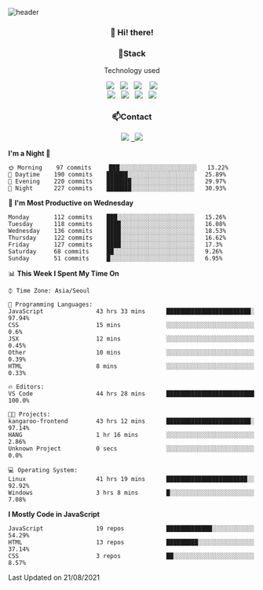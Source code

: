 ![header](https://capsule-render.vercel.app/api?type=waving&color=gradient&height=200&text=Che-ri&fontAlign=70&fontAlignY=40&animation=twinkling)

<h3 align="center">👋 Hi! there!</h3>

<h3 align="center">📌Stack</h3>
<p align="center">Technology used</p>
<div align="center"><img src="https://img.shields.io/badge/HTML5-e74c3c?style=flat-square&logo=HTML5&logoColor=white"></img> &nbsp <img src="https://img.shields.io/badge/CSS3-0A84FF?style=flat-square&logo=CSS3&logoColor=white"></img>  &nbsp <img src="https://img.shields.io/badge/SCSS-fd79a8?style=flat-square&logo=Sass&logoColor=white"/></a>&nbsp  &nbsp <img src="https://img.shields.io/badge/styled%2Dcomponents-DB7093?style=flat-square&logo=styled%2Dcomponents&logoColor=white"/></a>
<br><img src="https://img.shields.io/badge/JavaScript-FFCD11?style=flat-square&logo=JavaScript&logoColor=white"></img> &nbsp <img src="https://img.shields.io/badge/React-00BCF6?style=flat-square&logo=React&logoColor=white"></img> &nbsp <img src="https://img.shields.io/badge/Redux-764ABC?style=flat-square&logo=Redux&logoColor=white"/></a> &nbsp <img src="https://img.shields.io/badge/jQuery-3655FF?style=flat-square&logo=jQuery&logoColor=white"></img></div>

<h3 align="center">📫Contact</h3>
<div align="center"><a href="https://cheri.tistory.com/"><img src="https://img.shields.io/badge/Cheri-AD29B6?style=flat-square&logo=Tidal&logoColor=white"/></a> <a href="rnjs1135@gmail.com"> &nbsp <img src="https://img.shields.io/badge/Gmail-EA4335?style=flat-square&logo=Gmail&logoColor=white"/></a></div>

<!--START_SECTION:waka-->
**I'm a Night 🦉** 

```text
🌞 Morning    97 commits     ███░░░░░░░░░░░░░░░░░░░░░░   13.22% 
🌆 Daytime    190 commits    ██████░░░░░░░░░░░░░░░░░░░   25.89% 
🌃 Evening    220 commits    ███████░░░░░░░░░░░░░░░░░░   29.97% 
🌙 Night      227 commits    ███████░░░░░░░░░░░░░░░░░░   30.93%

```
📅 **I'm Most Productive on Wednesday** 

```text
Monday       112 commits    ███░░░░░░░░░░░░░░░░░░░░░░   15.26% 
Tuesday      118 commits    ████░░░░░░░░░░░░░░░░░░░░░   16.08% 
Wednesday    136 commits    ████░░░░░░░░░░░░░░░░░░░░░   18.53% 
Thursday     122 commits    ████░░░░░░░░░░░░░░░░░░░░░   16.62% 
Friday       127 commits    ████░░░░░░░░░░░░░░░░░░░░░   17.3% 
Saturday     68 commits     ██░░░░░░░░░░░░░░░░░░░░░░░   9.26% 
Sunday       51 commits     █░░░░░░░░░░░░░░░░░░░░░░░░   6.95%

```


📊 **This Week I Spent My Time On** 

```text
⌚︎ Time Zone: Asia/Seoul

💬 Programming Languages: 
JavaScript               43 hrs 33 mins      ████████████████████████░   97.94% 
CSS                      15 mins             ░░░░░░░░░░░░░░░░░░░░░░░░░   0.6% 
JSX                      12 mins             ░░░░░░░░░░░░░░░░░░░░░░░░░   0.45% 
Other                    10 mins             ░░░░░░░░░░░░░░░░░░░░░░░░░   0.39% 
HTML                     8 mins              ░░░░░░░░░░░░░░░░░░░░░░░░░   0.33%

🔥 Editors: 
VS Code                  44 hrs 28 mins      █████████████████████████   100.0%

🐱‍💻 Projects: 
kangaroo-frontend        43 hrs 12 mins      ████████████████████████░   97.14% 
HANG                     1 hr 16 mins        ░░░░░░░░░░░░░░░░░░░░░░░░░   2.86% 
Unknown Project          0 secs              ░░░░░░░░░░░░░░░░░░░░░░░░░   0.0%

💻 Operating System: 
Linux                    41 hrs 19 mins      ███████████████████████░░   92.92% 
Windows                  3 hrs 8 mins        █░░░░░░░░░░░░░░░░░░░░░░░░   7.08%

```

**I Mostly Code in JavaScript** 

```text
JavaScript               19 repos            █████████████░░░░░░░░░░░░   54.29% 
HTML                     13 repos            █████████░░░░░░░░░░░░░░░░   37.14% 
CSS                      3 repos             ██░░░░░░░░░░░░░░░░░░░░░░░   8.57%

```



 Last Updated on 21/08/2021
<!--END_SECTION:waka-->
